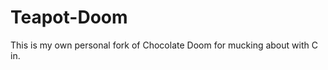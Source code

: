 Teapot-Doom
===========

This is my own personal fork of Chocolate Doom for mucking about with C in.
